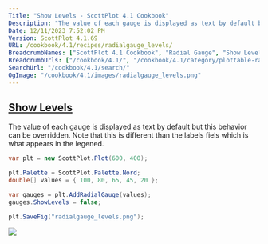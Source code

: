 ```yaml
---
Title: "Show Levels - ScottPlot 4.1 Cookbook"
Description: "The value of each gauge is displayed as text by default but this behavior can be overridden. Note that this is different than the labels fiels which is what appears in the legened."
Date: 12/11/2023 7:52:02 PM
Version: ScottPlot 4.1.69
URL: /cookbook/4.1/recipes/radialgauge_levels/
BreadcrumbNames: ["ScottPlot 4.1 Cookbook", "Radial Gauge", "Show Levels"]
BreadcrumbUrls: ["/cookbook/4.1/", "/cookbook/4.1/category/plottable-radialgauge", "/cookbook/4.1/recipes/radialgauge_levels/"]
SearchUrl: "/cookbook/4.1/search/"
OgImage: "/cookbook/4.1/images/radialgauge_levels.png"
---
```


<h2><a href='/cookbook/4.1/recipes/radialgauge_levels/'>Show Levels</a></h2>

The value of each gauge is displayed as text by default but this behavior can be overridden. Note that this is different than the labels fiels which is what appears in the legened.

```cs
var plt = new ScottPlot.Plot(600, 400);

plt.Palette = ScottPlot.Palette.Nord;
double[] values = { 100, 80, 65, 45, 20 };

var gauges = plt.AddRadialGauge(values);
gauges.ShowLevels = false;

plt.SaveFig("radialgauge_levels.png");
```

<img src='../../images/radialgauge_levels.png' class='d-block mx-auto my-5' />


